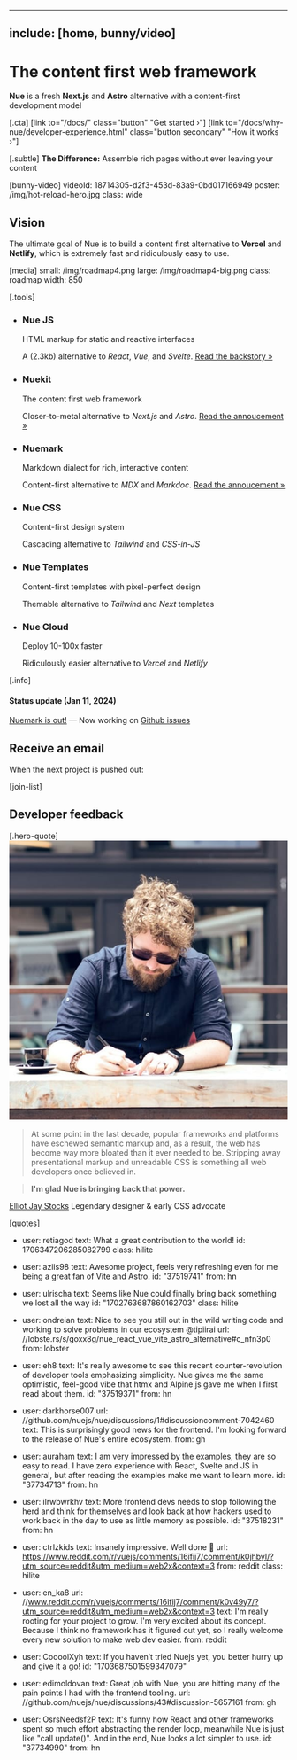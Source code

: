 
---
include: [home, bunny/video]
---

# The content first web framework
**Nue** is a fresh **Next.js** and **Astro** alternative with a content-first development model

[.cta]
  [link to="/docs/" class="button" "Get started &rsaquo;"]
  [link to="/docs/why-nue/developer-experience.html" class="button secondary" "How it works &rsaquo;"]

[.subtle]
  **The Difference:** Assemble rich pages without ever leaving your content

[bunny-video]
  videoId: 18714305-d2f3-453d-83a9-0bd017166949
  poster: /img/hot-reload-hero.jpg
  class: wide


## Vision
The ultimate goal of Nue is to build a content first alternative to **Vercel** and **Netlify**, which is extremely fast and ridiculously easy to use.

[media]
  small: /img/roadmap4.png
  large: /img/roadmap4-big.png
  class: roadmap
  width: 850


[.tools]
  * ### Nue JS
    HTML markup for static and reactive interfaces

    A (2.3kb) alternative to *React*, *Vue*, and *Svelte*. [Read the backstory &raquo;](/blog/backstory/)

  * ### Nuekit
    The content first web framework

    Closer-to-metal alternative to *Next.js* and *Astro*. [Read the annoucement &raquo;](/blog/nuekit-010/)

  * ### Nuemark
    Markdown dialect for rich, interactive content

    Content-first alternative to *MDX* and *Markdoc*. [Read the annoucement &raquo;](/blog/introducing-nuemark/)

  * ### Nue CSS
    Content-first design system

    Cascading alternative to *Tailwind* and *CSS-in-JS*

  * ### Nue Templates
    Content-first templates with pixel-perfect design

    Themable alternative to *Tailwind* and *Next* templates

  * ### Nue Cloud
    Deploy 10-100x faster

    Ridiculously easier alternative to *Vercel* and *Netlify*

[.info]
  #### Status update (Jan 11, 2024)
  [Nuemark is out!](/blog/introducing-nuemark/) — Now working on [Github issues](//github.com/nuejs/nue/issues)


## Receive an email
When the next project is pushed out:

[join-list]


## Developer feedback


[.hero-quote]
  ![Elliot profile image]( /home/img/elliot-jay-stocks.jpg)

  > At some point in the last decade, popular frameworks and platforms have eschewed semantic markup and, as a result, the web has become way more bloated than it ever needed to be. Stripping away presentational markup and unreadable CSS is something all web developers once believed in.

  > **I'm glad Nue is bringing back that power.**

  [Elliot Jay Stocks](//elliotjaystocks.com/)
  Legendary designer & early CSS advocate


[quotes]
  - user: retiagod
    text: What a great contribution to the world!
    id: 1706347206285082799
    class: hilite

  - user: aziis98
    text: Awesome project, feels very refreshing even for me being a great fan of Vite and Astro.
    id: "37519741"
    from: hn

  - user: ulrischa
    text: Seems like Nue could finally bring back something we lost all the way
    id: "1702763687860162703"
    class: hilite

  - user: ondreian
    text: Nice to see you still out in the wild writing code and working to solve problems in our ecosystem @tipiirai
    url: //lobste.rs/s/goxx8g/nue_react_vue_vite_astro_alternative#c_nfn3p0
    from: lobster

  - user: eh8
    text: It's really awesome to see this recent counter-revolution of developer tools emphasizing simplicity. Nue gives me the same optimistic, feel-good vibe that htmx and Alpine.js gave me when I first read about them.
    id: "37519371"
    from: hn

  - user: darkhorse007
    url: //github.com/nuejs/nue/discussions/1#discussioncomment-7042460
    text: This is surprisingly good news for the frontend. I'm looking forward to the release of Nue's entire ecosystem.
    from: gh

  - user: auraham
    text: I am very impressed by the examples, they are so easy to read. I have zero experience with React, Svelte and JS in general, but after reading the examples make me want to learn more.
    id: "37734713"
    from: hn

  - user: ilrwbwrkhv
    text: More frontend devs needs to stop following the herd and think for themselves and look back at how hackers used to work back in the day to use as little memory as possible.
    id: "37518231"
    from: hn

  - user: ctrlzkids
    text: Insanely impressive. Well done 👏
    url: https://www.reddit.com/r/vuejs/comments/16ifij7/comment/k0jhbyl/?utm_source=reddit&utm_medium=web2x&context=3
    from: reddit
    class: hilite

  - user: en_ka8
    url: //www.reddit.com/r/vuejs/comments/16ifij7/comment/k0v49y7/?utm_source=reddit&utm_medium=web2x&context=3
    text: I'm really rooting for your project to grow. I'm very excited about its concept. Because I think no framework has it figured out yet, so I really welcome every new solution to make web dev easier.
    from: reddit

  - user: CoooolXyh
    text: If you haven’t tried Nuejs yet, you better hurry up and give it a go!
    id: "1703687501599347079"

  - user: edimoldovan
    text: Great job with Nue, you are hitting many of the pain points I had with the frontend tooling.
    url: //github.com/nuejs/nue/discussions/43#discussion-5657161
    from: gh

  - user: OsrsNeedsf2P
    text: It's funny how React and other frameworks spent so much effort abstracting the render loop, meanwhile Nue is just like "call update()". And in the end, Nue looks a lot simpler to use.
    id: "37734990"
    from: hn



